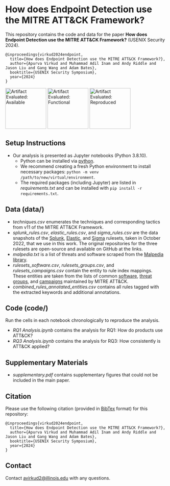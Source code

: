 # How does Endpoint Detection use the MITRE ATT&CK Framework?

This repository contains the code and data for the paper **How does Endpoint Detection use the MITRE ATT&CK Framework?** (USENIX Security 2024).

```
@inproceedings{virkud2024endpoint,
  title={How does Endpoint Detection use the MITRE ATT&CK Framework?},
  author={Apurva Virkud and Muhammad Adil Inam and Andy Riddle and Jason Liu and Gang Wang and Adam Bates},
  booktitle={USENIX Security Symposium},
  year={2024}
}
```

<img src="https://secartifacts.github.io/images/usenixbadges-available.svg" width="128" alt="Artifact Evaluated: Available"> <img src="https://secartifacts.github.io/images/usenixbadges-functional.svg" width="128" alt="Artifact Evaluated: Functional">  <img src="https://secartifacts.github.io/images/usenixbadges-reproduced.svg" width="128" alt="Artifact Evaluated: Reproduced">

## Setup Instructions
- Our analysis is presented as Jupyter notebooks (Python 3.8.10).
  - Python can be installed via [python](https://www.python.org/downloads/).
  - We recommend creating a fresh Python environment to install necessary packages: `python -m venv /path/to/new/virtual/environment`.
  - The required packages (including Jupyter) are listed in *requirements.txt* and can be installed with `pip install -r requirements.txt`.

## Data (data/)
- *techniques.csv* enumerates the techniques and corresponding tactics from v11 of the MITRE ATT&CK Framework.
- *splunk_rules.csv*, *elastic_rules.csv*, and *sigma_rules.csv* are the data snapshots of the [Splunk](https://github.com/splunk/security_content/tree/develop/detections), [Elastic](https://github.com/elastic/detection-rules), and [Sigma](https://github.com/SigmaHQ/sigma) rulesets, taken in October 2022, that we use in this work. The original repositories for the three rulesets are open-source and available on GitHub at the links.
- *malpedia.txt* is a list of threats and software scraped from the [Malpedia library](https://malpedia.caad.fkie.fraunhofer.de/).
- *rulesets_software.csv*, *rulesets_groups.csv*, and *rulesets_campaigns.csv* contain the entity to rule index mappings. These entities are taken from the lists of common [software](https://attack.mitre.org/software/), [threat groups](https://attack.mitre.org/groups/), and [campaigns](https://attack.mitre.org/campaigns/) maintained by MITRE ATT&CK.
- *combined_rules_annotated_entities.csv* contains all rules tagged with the extracted keywords and additional annotations.

## Code (code/)
Run the cells in each notebook chronologically to reproduce the analysis.
- *RQ1 Analysis.ipynb* contains the analysis for RQ1: How do products use ATT&CK?
- *RQ3 Analysis.ipynb* contains the analysis for RQ3: How consistently is ATT&CK applied?

## Supplementary Materials
- *supplementary.pdf* contains supplementary figures that could not be included in the main paper.

## Citation

Please use the following citation (provided in [BibTex](www.bibtex.org/) format) for this repository:

```
@inproceedings{virkud2024endpoint,
  title={How does Endpoint Detection use the MITRE ATT&CK Framework?},
  author={Apurva Virkud and Muhammad Adil Inam and Andy Riddle and Jason Liu and Gang Wang and Adam Bates},
  booktitle={USENIX Security Symposium},
  year={2024}
}
```

## Contact

Contact avirkud2@illinois.edu with any questions.